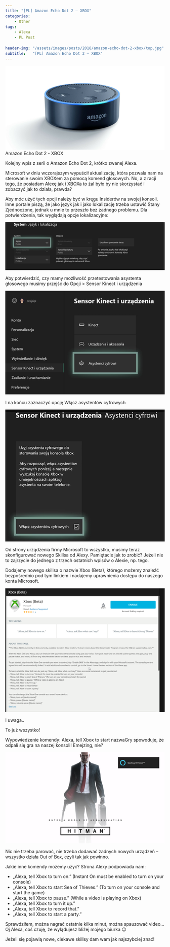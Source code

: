 ```yaml
---
title: "[PL] Amazon Echo Dot 2 – XBOX"
categories:
    - Other
tags:
    - Alexa
    - PL Post

header-img: "/assets/images/posts/2018/amazon-echo-dot-2-xbox/top.jpg"
subtitle:   "[PL] Amazon Echo Dot 2 – XBOX"
---
```

![[PL] Amazon Echo Dot 2 – XBOX](/assets/images/posts/2018/amazon-echo-dot-2-xbox/top.jpg)Amazon Echo Dot 2 - XBOX

Kolejny wpis z serii o Amazon Echo Dot 2, krótko zwanej Alexa.

Microsoft w dniu wczorajszym wypuścił aktualizację, która pozwala nam na sterowanie swoim XBOXem za pomocą komend głosowych. No, a z racji tego, że posiadam Alexę jak i XBOXa to żal było by nie skorzystać i zobaczyć jak to działa, prawda?

Aby móc użyć tych opcji należy być w kręgu Insiderów na swojej konsoli. Inne portale piszą, że jako język jak i jako lokalizację trzeba ustawić Stany Zjednoczone, jednak u mnie to przeszło bez żadnego problemu.  Dla potwierdzenia, tak wyglądają opcje lokalizacyjne:

![[PL] Amazon Echo Dot 2 – XBOX](/assets/images/posts/2018/amazon-echo-dot-2-xbox/01.png)

Aby potwierdzić, czy mamy możliwość przetestowania asystenta głosowego musimy przejść do Opcji > Sensor Kinect i urządzenia

![[PL] Amazon Echo Dot 2 – XBOX](/assets/images/posts/2018/amazon-echo-dot-2-xbox/02.png)

I na końcu zaznaczyć opcję Włącz asystentów cyfrowych

![[PL] Amazon Echo Dot 2 – XBOX](/assets/images/posts/2018/amazon-echo-dot-2-xbox/03.png)

Od strony urządzenia firmy Microsoft to wszystko, musimy teraz skonfigurować nowego Skillsa od Alexy. Pamiętacie jak to zrobić? Jeżeli nie to zajrzycie do jednego z trzech ostatnich wpisów o Alexie, np. tego.

Dodajemy nowego skillsa o nazwie Xbox (Beta), którego możemy znaleźć bezpośrednio pod tym linkiem i nadajemy uprawnienia dostępu do naszego konta Microsoft.

![[PL] Amazon Echo Dot 2 – XBOX](/assets/images/posts/2018/amazon-echo-dot-2-xbox/04.png)

I uwaga..

To już wszystko!

Wypowiedzenie komendy: Alexa, tell Xbox to start nazwaGry spowoduje, że odpali się gra na naszej konsoli! Emejzing, nie?

![[PL] Amazon Echo Dot 2 – XBOX](/assets/images/posts/2018/amazon-echo-dot-2-xbox/05.png)

Nic nie trzeba parować, nie trzeba dodawać żadnych nowych urządzeń – wszystko działa Out of Box, czyli tak jak powinno.

Jakie inne komendy możemy użyć?  Strona Alexy podpowiada nam:

* „Alexa, tell Xbox to turn on.” (Instant On must be enabled to turn on your console)
* „Alexa, tell Xbox to start Sea of Thieves.” (To turn on your console and start the game)
* „Alexa, tell Xbox to pause.” (While a video is playing on Xbox)
* „Alexa, tell Xbox to turn it up.”
* „Alexa, tell Xbox to record that.”
* „Alexa, tell Xbox to start a party.”

Sprawdziłem, można nagrać ostatnie kilka minut, można spauzować video… Oj Alexa, coś czuję, że wylądujesz bliżej mojego biurka 😉

Jeżeli się pojawią nowe, ciekawe skillsy dam wam jak najszybciej znać!
